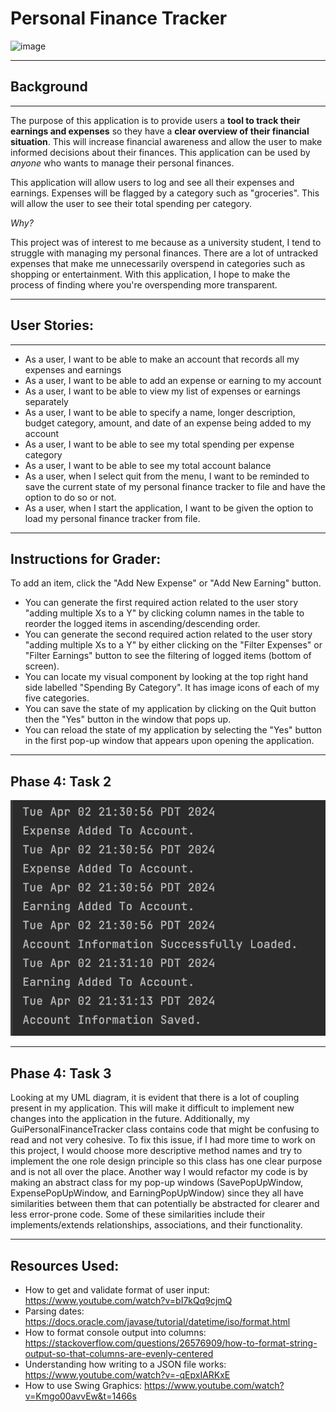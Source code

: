 # Personal Finance Tracker

![image](https://github.com/user-attachments/assets/1bd4a140-8800-4407-ad55-61adeafc49cb)

___
## Background
___

The purpose of this application is to provide users a **tool to track their earnings and expenses** so they have a **clear 
overview of their financial situation**. This will increase financial awareness and allow the user to make informed decisions 
about their finances. This application can be used by *anyone* who wants to manage their personal finances.

This application will allow users to log and see all their expenses and earnings. Expenses will be flagged by a category
such as "groceries". This will allow the user to see their total spending per category.

*Why?*

This project was of interest to me because as a university student, I tend to struggle with managing my personal 
finances. There are a lot of untracked expenses that make me unnecessarily overspend in categories such as shopping or entertainment. 
With this application, I hope to make the process of finding where you're overspending more transparent.
___
## User Stories:
___

- As a user, I want to be able to make an account that records all my expenses and earnings
- As a user, I want to be able to add an expense or earning to my account
- As a user, I want to be able to view my list of expenses or earnings separately
- As a user, I want to be able to specify a name, longer description, budget category, amount, and date of an expense being added to my account
- As a user, I want to be able to see my total spending per expense category
- As a user, I want to be able to see my total account balance
- As a user, when I select quit from the menu, I want to be reminded to save the current state of my personal finance tracker to file and have the option to do so or not.
- As a user, when I start the application, I want to be given the option to load my personal finance tracker from file.

---
Instructions for Grader:
---
To add an item, click the "Add New Expense" or "Add New Earning" button.
- You can generate the first required action related to the user story "adding multiple Xs to a Y" by clicking column names in the table to reorder the logged items in ascending/descending order.
- You can generate the second required action related to the user story "adding multiple Xs to a Y" by either clicking on the "Filter Expenses" or "Filter Earnings" button to see the filtering of logged items (bottom of screen).
- You can locate my visual component by looking at the top right hand side labelled "Spending By Category". It has image icons of each of my five categories.
- You can save the state of my application by clicking on the Quit button then the "Yes" button in the window that pops up.
- You can reload the state of my application by selecting the "Yes" button in the first pop-up window that appears upon opening the application.

---
Phase 4: Task 2
---
![img.png](img.png)

---
Phase 4: Task 3
---
Looking at my UML diagram, it is evident that there is a lot of coupling present in my application. This will make it difficult to implement new changes into the application in the future. Additionally, my GuiPersonalFinanceTracker class contains code that might be confusing to read and not very cohesive. To fix this issue, if I had more time to work on this project, I would choose more descriptive method names and try to implement the one role design principle so this class has one clear purpose and is not all over the place. Another way I would refactor my code is by making an abstract class for my pop-up windows (SavePopUpWindow, ExpensePopUpWindow, and EarningPopUpWindow) since they all have similarities between them that can potentially be abstracted for clearer and less error-prone code. Some of these similarities include their implements/extends relationships, associations, and their functionality.

---
Resources Used:
---
- How to get and validate format of user input: https://www.youtube.com/watch?v=bI7kQq9cjmQ
- Parsing dates: https://docs.oracle.com/javase/tutorial/datetime/iso/format.html
- How to format console output into columns: https://stackoverflow.com/questions/26576909/how-to-format-string-output-so-that-columns-are-evenly-centered
- Understanding how writing to a JSON file works: https://www.youtube.com/watch?v=-qEpxIARKxE
- How to use Swing Graphics: https://www.youtube.com/watch?v=Kmgo00avvEw&t=1466s


